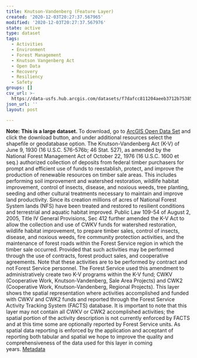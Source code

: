 ```yaml
---
title: Knutson-Vandenberg (Feature Layer)
created: '2020-12-03T20:27:37.567965'
modified: '2020-12-03T20:27:37.567976'
state: active
type: dataset
tags:
  - Activities
  - Environment
  - Forest Management
  - Knutson Vangenberg Act
  - Open Data
  - Recovery
  - Resiliency
  - Safety
groups: []
csv_url: >-
  https://data-usfs.hub.arcgis.com/datasets/f7dafcc811204aeeb3712b753851cbdd_8.csv?outSR=%7B%22latestWkid%22%3A4269%2C%22wkid%22%3A4269%7D
json_url: ''
layout: post

---
```

<b>Note:</b> <b>This is a large dataset. </b>To download, go to <a href='https://enterprisecontentnew-usfs.hub.arcgis.com/datasets/knutson-vandenberg-feature-layer' rel='nofollow ugc' target='_blank'>ArcGIS Open Data Set</a> and click the download button, and under additional resources select the shapefile or geodatabase option. The Knutson-Vandenberg Act (K-V) of June 9, 1930 (16 U.S.C. 576-576b; 46 Stat. 527), as amended by the National Forest Management Act of October 22, 1976 (16 U.S.C. 1600 et seq.) authorized collection of deposits from federal timber purchasers for prompt and efficient use of funds to reestablish, protect, and improve the production of renewable resources on timber sale areas. This includes performing soil improvement and watershed restoration, wildlife habitat improvement, control of insects, disease, and noxious weeds, tree planting, seeding and other cultural treatments necessary to maintain and improve land productivity. Since its creation millions of acres of National Forest System lands (NFS) have been treated and restored to resilient conditions and terrestrial and aquatic habitat improved. Public Law 109-54 of August 2, 2005, Title IV General Provisions, Sec 412 further amended the K-V Act to allow the collection and use of CWKV funds for watershed restoration, wildlife habitat improvement, to prepare timber sales, control of insects, disease, and noxious weeds, fire community protection activities, and the maintenance of forest roads within the Forest Service region in which the timber sale occurred. Provided that such activities may be performed through the use of contracts, forest product sales, and cooperative agreements. Note that these activities are to be performed by contract and not Forest Service personnel. The Forest Service used this amendment to administratively create two K-V programs within the K-V fund; CWKV (Cooperative Work, Knutson-Vandenberg, Sale Area Projects) and CWK2 (Cooperative Work, Knutson-Vandenberg, Regional Projects). This layer shows the spatial representation where activities accomplished and funded with CWKV and CWK2 funds and reported through the Forest Service Activity Tracking System (FACTS) database. It is important to note that this layer may not contain all CWKV or CWK2 accomplished activities; the spatial portion of the activity description is not currently enforced by FACTS and at this time some are optionally reported by Forest Service units. As spatial data reporting is enforced by the application and acceptant of reporting both tabular and spatial we hope to improve the quality and comprehensiveness of the data used for this layer in coming years. <a href='https://data.fs.usda.gov/geodata/edw/edw_resources/meta/S_USA.Activity_KnutsonVandenberg.xml' rel='nofollow ugc' target='_blank'>Metadata</a>

